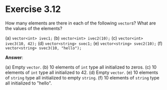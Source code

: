 # Exercise 3.12

How many elements are there in each of the following `vector`s? What are the values of the elements?

(a) `vector<int> ivec1;`
(b) `vector<int> ivec2(10);`
(c) `vector<int> ivec3(10, 42);`
(d) `vector<string> svec1;`
(e) `vector<string> svec2(10);`
(f) `vector<string> svec3(10, "hello");`

**Answer**:

(a) Empty `vector`.
(b) 10 elements of `int` type all initialized to zeros.
(c) 10 elements of `int` type all initialized to 42.
(d) Empty `vector`.
(e) 10 elements of `string` type all initialized to empty `string`.
(f) 10 elements of `string` type all initialized to "hello".